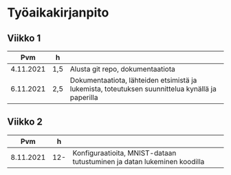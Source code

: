 # Työaikakirjanpito

## Viikko 1

Pvm       | h |  |
-----------|------|--------|
4.11.2021 | 1,5 | Alusta git repo, dokumentaatiota |
6.11.2021 | 2,5 | Dokumentaatiota, lähteiden etsimistä ja lukemista, toteutuksen suunnittelua kynällä ja paperilla |

## Viikko 2

Pvm       | h |  |
-----------|------|--------|
8.11.2021 | 12- | Konfiguraatioita, MNIST-dataan tutustuminen ja datan lukeminen koodilla |
